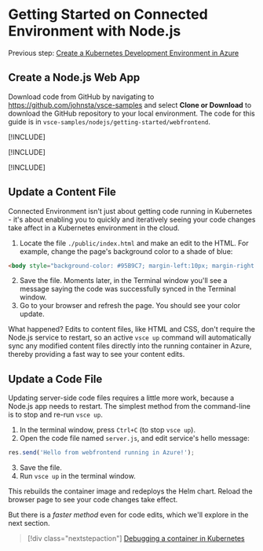 # Getting Started on Connected Environment with Node.js

Previous step: [Create a Kubernetes Development Environment in Azure](get-started-nodejs-02.md)

## Create a Node.js Web App
Download code from GitHub by navigating to https://github.com/johnsta/vsce-samples and select **Clone or Download** to download the GitHub repository to your local environment. The code for this guide is in `vsce-samples/nodejs/getting-started/webfrontend`.

[!INCLUDE[](common/vsce-init.md)]

[!INCLUDE[](common/ensure-env-created.md)]

[!INCLUDE[](common/build-and-run-in-k8s-cli.md)]

## Update a Content File
Connected Environment isn't just about getting code running in Kubernetes - it's about enabling you to quickly and iteratively seeing your code changes take affect in a Kubernetes environment in the cloud.

1. Locate the file `./public/index.html` and make an edit to the HTML. For example, change the page's background color to a shade of blue:
```html
<body style="background-color: #95B9C7; margin-left:10px; margin-right:10px;">
```
2. Save the file. Moments later, in the Terminal window you'll see a message saying the code was successfully synced in the Terminal window.
1. Go to your browser and refresh the page. You should see your color update.

What happened? Edits to content files, like HTML and CSS, don't require the Node.js service to restart, so an active `vsce up` command will automatically sync any modified content files directly into the running container in Azure, thereby providing a fast way to see your content edits.

## Update a Code File
Updating server-side code files requires a little more work, because a Node.js app needs to restart. The simplest method from the command-line is to stop and re-run `vsce up`.

1. In the terminal window, press `Ctrl+C` (to stop `vsce up`).
1. Open the code file named `server.js`, and edit service's hello message: 

```javascript
res.send('Hello from webfrontend running in Azure!');
```

3. Save the file.
1. Run  `vsce up` in the terminal window. 

This rebuilds the container image and redeploys the Helm chart. Reload the browser page to see your code changes take effect.


But there is a *faster method* even for code edits, which we'll explore in the next section. 
> [!div class="nextstepaction"]
> [Debugging a container in Kubernetes](get-started-nodejs-04.md)
